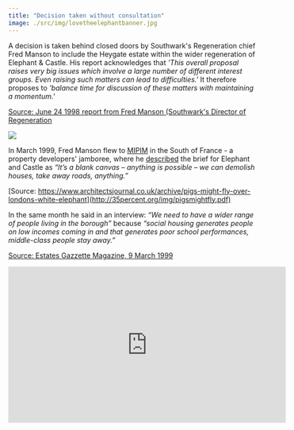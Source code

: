 ```yaml
---
title: "Decision taken without consultation"
image: ./src/img/lovetheelephantbanner.jpg
---
```

A decision is taken behind closed doors by Southwark's Regeneration chief Fred Manson to include the Heygate estate within the wider regeneration of Elephant & Castle. 
His report acknowledges that _'This overall proposal raises very big issues which involve a large number of different interest groups. Even raising such matters can lead to difficulties.'_
It therefore proposes to _'balance time for discussion of these matters with maintaining a momentum.'_

[Source: June 24 1998 report from Fred Manson (Southwark's Director of Regeneration](http://betterelephant.github.io/images/strategic24June.pdf)

![](https://www.urbandesignlondon.com/media/images/Fred_Manson_BRtheSN.2e16d0ba.fill-500x500.jpg)

In March 1999, Fred Manson flew to [MIPIM](www.mipim.com) in the South of France - a property developers' jamboree, where he [described](http://35percent.org/img/pigsmightfly.pdf) the brief for Elephant and Castle as _“It’s a blank canvas – anything is possible – we can demolish houses, take away roads, anything.”_

[Source: https://www.architectsjournal.co.uk/archive/pigs-might-fly-over-londons-white-elephant](http://35percent.org/img/pigsmightfly.pdf)

In the same month he said in an interview: _“We need to have a wider range of people living in the borough”_ because _“social housing generates people on low incomes coming in and that generates poor school performances, middle-class people stay away.”_ 

[Source: Estates Gazzette Magazine, 9 March 1999](http://heygatewashome.org/img/EstatesGazette.pdf)

<iframe width="560" height="315" src="https://www.youtube.com/embed/sl2rSodPHV8" title="YouTube video player" frameborder="0" allow="accelerometer; autoplay; clipboard-write; encrypted-media; gyroscope; picture-in-picture" allowfullscreen></iframe>
